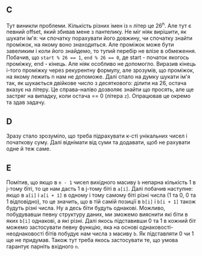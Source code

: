 ## C
Тут виникли проблеми. Кількість різних імен із `n` літер це 26<sup>n</sup>. Але тут є певний offset, який збивав мене з пантелику. Не міг ніяк вирішити, як шукати ім'я: чи спочатку порахувати його довжину, чи спочатку знайти проміжок, на якому воно знаходиться. Але проміжок може бути завеликим і коли його знайдемо, то тупий перебір не влізе в обмеження. Побачив, що `start % 26 == 1`, `end % 26 == 0`, де start - початок якогось проміжку, end - кінець. Але ніяк особливо не допомогло. Виразив кінець і-того проміжку через рекурентну формулу, але зрозумів, що проміжок, на якому лежить n нам не допоможе. Далі спало на думку шукати ім'я так, як шукається двійкове число з десяткового: ділити на 26, остача вказує на літеру. Це справа-наліво дозволяє знайти що просять, але ще застряг на випадку, коли остача == 0 (літера `z`). Опрацював це окремо та здав задачу.

## D
Зразу стало зрозуміло, що треба підрахувати к-сті унікальних чисел і початкову суму. Далі віднімати від суми та додавати, щоб не рахувати одне й теж саме.

## E
Помітив, що якщо в `n - 1` чисел вихідного масиву `b` непарна кількість 1 в j-тому біті, то це нам дасть 1 в j-тому біті в `a[i]`. Далі побачив наступне: якщо в `a[i]` і `a[i + 1]` в одному і тому самому біті різні числа (1 та 0, 0 та 1 відповідно), то це значить, що в тій самій позиції в `b[i]` і `b[i + 1]` також будуть різні числа. Ну а десь біти будуть однакові. Можливо, побудувавши певну структуру даних, ми зможемо вияснити які біти в яких `b[i]` однакові, а які різні. Далі якось підставивши 0 та 1 в кожний біт можемо застосувати певну функцію, яка на основі однаковості-неоднаковості бітів побудує нам числа з масиву `b`. Як підставляти 0 чи 1 ще не придумав. Також тут треба якось застосувати те, що умова гарантує парніть вхідного `n`.
